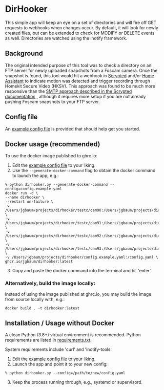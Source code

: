 # DirHooker

This simple app will keep an eye on a set of directories and will fire off
GET requests to webhooks when changes occur.  By default, it will look for
newly created files, but can be extended to check for MODIFY or DELETE events
as well.  Directories are watched using the inotify framework.

## Background

The original intended purpose of this tool was to check a directory on an
FTP server for newly uploaded snapshots from a Foscam camera.  Once the snapshot
is found, this tool would hit a webhook in [Scrypted](https://github.com/koush/scrypted)
and/or [Home Assistant](https://github.com/home-assistant/home-assistant.io)
to indicate motion was detected and trigger recording through Homekit Secure
Video (HKSV).  This approach was found to be much more responsive than the
[SMTP approach described in the Scrypted documentation](https://docs.scrypted.app/dummy-detection.html)
, although it requires more setup if you are not already pushing Foscam snapshots
to your FTP server.

## Config file

An [example config file](config.example.yaml) is provided that should help get
you started.

## Docker usage (recommended)

To use the docker image published to ghrc.io:

1. Edit the [example config file](config.example.yaml) to your liking.
2. Use the ```--generate-docker-command``` flag to obtain the docker command to launch the app, e.g.:
```
% python dirhooker.py --generate-docker-command --config=config.example.yaml
docker run -d \
--name dirhooker \
--restart on-failure \
-v /Users/jgbaum/projects/dirhooker/testc/cam90:/Users/jgbaum/projects/dirhooker/testc/cam90 \
-v /Users/jgbaum/projects/dirhooker/testc/cam91:/Users/jgbaum/projects/dirhooker/testc/cam91 \
-v /Users/jgbaum/projects/dirhooker/testc/cam92:/Users/jgbaum/projects/dirhooker/testc/cam92 \
-v /Users/jgbaum/projects/dirhooker/testc/cam93:/Users/jgbaum/projects/dirhooker/testc/cam93 \
-v /Users/jgbaum/projects/dirhooker/config.example.yaml:/config.yaml \
ghcr.io/jgbaum/dirhooker:latest
```
3. Copy and paste the docker command into the terminal and hit 'enter'.

### Alternatively, build the image locally:

Instead of using the image published at ghrc.io, you may build the image from source locally with, e.g.:

```
docker build . -t dirhooker:latest
```

## Installation / Usage without Docker

A clean Python (3.8+) virtual environment is recommended.  Python requirements are listed
in [requirements.txt](requirements.txt).

System requirements include 'curl' and 'inotify-tools'.

1. Edit the [example config file](config.example.yaml) to your liking.
2. Launch the app and point it to your new config:
```
% python dirhooker.py --config=/path/to/new/config.yaml 
```
3. Keep the process running through, e.g., systemd or supervisord.